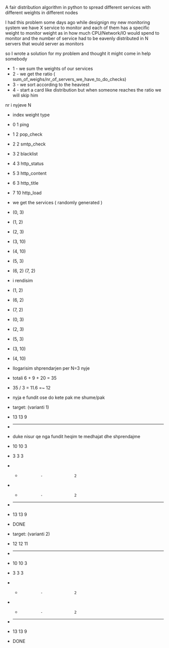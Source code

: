 
A fair distribution algorithm in python to spread different services with different weights in different nodes  

I had this problem some days ago while designign my new monitoring system
we have X service to monitor and each of them has a specific weight to monitor
weight as in how much CPU/Network/IO would spend to monitor
and the number of service had to be eavenly distributed in N servers that would 
server as monitors 

so I wrote a solution for my problem and thought it might come in help somebody

* 1 - we sum the weights of our services 
* 2 - we get the ratio ( sum_of_weighs/nr_of_servers_we_have_to_do_checks)
* 3 - we sort according to the heaviest 
* 4 - start a card like distribution but when someone reaches the ratio we will skip him



nr i nyjeve N

* index	 weight 	type

* 0	 1			ping
* 1	 2			pop_check
* 2	 2			smtp_check
* 3	 2			blacklist
* 4	 3			http_status
* 5	 3			http_content
* 6	 3			http_title
* 7	 10			http_load


* we get the services ( randomly generated ) 

* (0, 3)
* (1, 2)
* (2, 3)
* (3, 10)
* (4, 10)
* (5, 3)
* (6, 2)
(7, 2)

* i rendisim

* (1, 2)
* (6, 2)
* (7, 2)
* (0, 3)
* (2, 3)
* (5, 3)
* (3, 10)
* (4, 10)

* llogarisim shprendarjen per N=3 nyje

* totali 6 + 9 + 20 = 35
* 35 / 3 = 11.6 =~ 12

* nyja e fundit ose do kete pak me shume/pak


* target: (varianti 1)
* 13		 	13				9
* --------------------------------

* duke nisur qe nga fundit heqim te medhajat dhe shprendajme

* 10			10				3
* 3 			 3 				3
* -				 -				2
* - 			 -				2
* --------------------------------
* 13			13				9
* DONE

* target: (varianti 2)
* 12		 	12				11
* --------------------------------
* 10			10				3
* 3 			 3 				3
* -				 -				2
* - 			 -				2
* --------------------------------
* 13			13				9
* DONE
